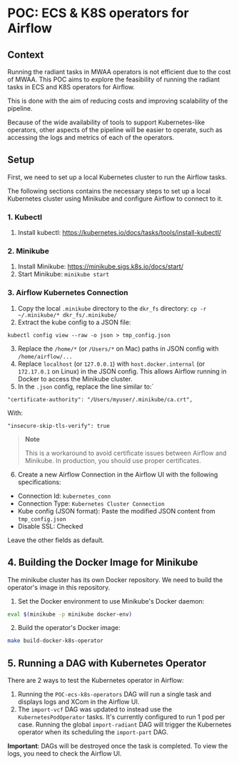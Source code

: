 # POC: ECS & K8S operators for Airflow

## Context

Running the radiant tasks in MWAA operators is not efficient due to the cost of MWAA.
This POC aims to explore the feasibility of running the radiant tasks in ECS and K8S operators for Airflow.

This is done with the aim of reducing costs and improving scalability of the pipeline. 

Because of the wide availability of tools to support Kubernetes-like operators, 
other aspects of the pipeline will be easier to operate, such as accessing the logs and metrics of each of the operators.

## Setup

First, we need to set up a local Kubernetes cluster to run the Airflow tasks.

The following sections contains the necessary steps to set up a local Kubernetes cluster using Minikube and configure Airflow to connect to it.

### 1. Kubectl

1. Install kubectl: https://kubernetes.io/docs/tasks/tools/install-kubectl/

### 2. Minikube

1. Install Minikube: https://minikube.sigs.k8s.io/docs/start/
2. Start Minikube: `minikube start`

### 3. Airflow Kubernetes Connection

1. Copy the local `.minikube` directory to the `dkr_fs` directory: `cp -r ~/.minikube/* dkr_fs/.minikube/` 
2. Extract the kube config to a JSON file:

```
kubectl config view --raw -o json > tmp_config.json
```

3. Replace the `/home/*` (or `/Users/*` on Mac) paths in JSON config with `/home/airflow/...`
4. Replace `localhost` (or `127.0.0.1`) with `host.docker.internal` (or `172.17.0.1` on Linux) in the JSON config. This allows Airflow running in Docker to access the Minikube cluster.
5. In the `.json` config, replace the line similar to:`

```
"certificate-authority": "/Users/myuser/.minikube/ca.crt",
```

With:

```
"insecure-skip-tls-verify": true
```

> **Note**
> 
> This is a workaround to avoid certificate issues between Airflow and Minikube. In production, you should use proper certificates.

6. Create a new Airflow Connection in the Airflow UI with the following specifications:

- Connection Id: `kubernetes_conn`
- Connection Type: `Kubernetes Cluster Connection`
- Kube config (JSON format): Paste the modified JSON content from `tmp_config.json`
- Disable SSL: Checked

Leave the other fields as default.

## 4. Building the Docker Image for Minikube

The minikube cluster has its own Docker repository. We need to build the operator's image in this repository.

1. Set the Docker environment to use Minikube's Docker daemon:

```bash
eval $(minikube -p minikube docker-env)
```

2. Build the operator's Docker image:

```bash
make build-docker-k8s-operator
```

## 5. Running a DAG with Kubernetes Operator

There are 2 ways to test the Kubernetes operator in Airflow:

1. Running the `POC-ecs-k8s-operators` DAG will run a single task and displays logs and XCom in the Airflow UI.
2. The `import-vcf` DAG was updated to instead use the `KubernetesPodOperator` tasks.
It's currently configured to run 1 pod per case. Running the global `import-radiant` DAG will trigger the Kubernetes operator when its scheduling
the `import-part` DAG. 

**Important**: DAGs will be destroyed once the task is completed. To view the logs, you need to check the Airflow UI.